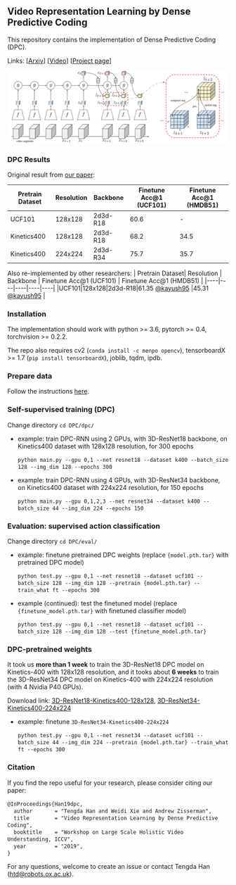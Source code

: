 ## Video Representation Learning by Dense Predictive Coding 

This repository contains the implementation of Dense Predictive Coding (DPC). 

Links: [[Arxiv](https://arxiv.org/abs/1909.04656)] [[Video](https://youtu.be/43KIHUvHjB0)] [[Project page](http://www.robots.ox.ac.uk/~vgg/research/DPC/)]

![arch](asset/arch.png)

### DPC Results

Original result from [our paper](https://arxiv.org/abs/1909.04656):

| Pretrain Dataset| Resolution | Backbone | Finetune Acc@1 (UCF101) | Finetune Acc@1 (HMDB51) |
|----|----|----|----|----|
|UCF101|128x128|2d3d-R18|60.6|-|
|Kinetics400|128x128|2d3d-R18|68.2|34.5|
|Kinetics400|224x224|2d3d-R34|75.7|35.7|

Also re-implemented by other researchers:
| Pretrain Dataset| Resolution | Backbone | Finetune Acc@1 (UCF101) | Finetune Acc@1 (HMDB51) |
|----|----|----|----|----|
|UCF101|128x128|2d3d-R18|61.35 [@kayush95](https://github.com/kayush95) |45.31 [@kayush95](https://github.com/kayush95) |


### Installation

The implementation should work with python >= 3.6, pytorch >= 0.4, torchvision >= 0.2.2. 

The repo also requires cv2 (`conda install -c menpo opencv`), tensorboardX >= 1.7 (`pip install tensorboardX`), joblib, tqdm, ipdb.

### Prepare data

Follow the instructions [here](process_data/).

### Self-supervised training (DPC)

Change directory `cd DPC/dpc/`

* example: train DPC-RNN using 2 GPUs, with 3D-ResNet18 backbone, on Kinetics400 dataset with 128x128 resolution, for 300 epochs
  ```
  python main.py --gpu 0,1 --net resnet18 --dataset k400 --batch_size 128 --img_dim 128 --epochs 300
  ```

* example: train DPC-RNN using 4 GPUs, with 3D-ResNet34 backbone, on Kinetics400 dataset with 224x224 resolution, for 150 epochs
  ```
  python main.py --gpu 0,1,2,3 --net resnet34 --dataset k400 --batch_size 44 --img_dim 224 --epochs 150
  ```

### Evaluation: supervised action classification

Change directory `cd DPC/eval/`

* example: finetune pretrained DPC weights (replace `{model.pth.tar}` with pretrained DPC model)
  ```
  python test.py --gpu 0,1 --net resnet18 --dataset ucf101 --batch_size 128 --img_dim 128 --pretrain {model.pth.tar} --train_what ft --epochs 300
  ```

* example (continued): test the finetuned model (replace `{finetune_model.pth.tar}` with finetuned classifier model)
  ```
  python test.py --gpu 0,1 --net resnet18 --dataset ucf101 --batch_size 128 --img_dim 128 --test {finetune_model.pth.tar}
  ```

### DPC-pretrained weights

It took us **more than 1 week** to train the 3D-ResNet18 DPC model on Kinetics-400 with 128x128 resolution, and it tooks about **6 weeks** to train the 3D-ResNet34 DPC model on Kinetics-400 with 224x224 resolution (with 4 Nvidia P40 GPUs). 

Download link: [3D-ResNet18-Kinetics400-128x128](https://drive.google.com/file/d/1jbMg2EAX8armIQA6_0YwfATh_h7rQz4u/view?usp=sharing), [3D-ResNet34-Kinetics400-224x224](https://drive.google.com/file/d/1d2XhuUwGTgEBg2cKkQbfJG8omHaSlELZ/view?usp=sharing)

* example: finetune `3D-ResNet34-Kinetics400-224x224`
  ```
  python test.py --gpu 0,1 --net resnet34 --dataset ucf101 --batch_size 44 --img_dim 224 --pretrain {model.pth.tar} --train_what ft --epochs 300
  ```

### Citation

If you find the repo useful for your research, please consider citing our paper: 
```
@InProceedings{Han19dpc,
  author       = "Tengda Han and Weidi Xie and Andrew Zisserman",
  title        = "Video Representation Learning by Dense Predictive Coding",
  booktitle    = "Workshop on Large Scale Holistic Video Understanding, ICCV",
  year         = "2019",
}
```
For any questions, welcome to create an issue or contact Tengda Han ([htd@robots.ox.ac.uk](mailto:htd@robots.ox.ac.uk)).



